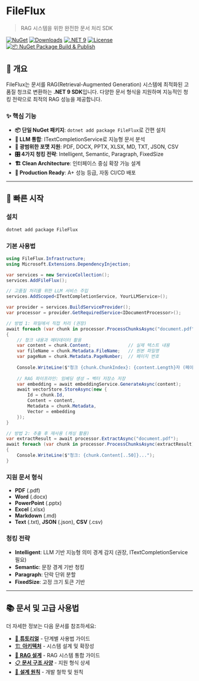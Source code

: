 # FileFlux
> RAG 시스템을 위한 완전한 문서 처리 SDK

[![NuGet](https://img.shields.io/nuget/v/FileFlux.svg)](https://www.nuget.org/packages/FileFlux)
[![Downloads](https://img.shields.io/nuget/dt/FileFlux.svg)](https://www.nuget.org/packages/FileFlux)
[![.NET 9](https://img.shields.io/badge/.NET-9.0-purple)](https://dotnet.microsoft.com/)
[![License](https://img.shields.io/badge/license-MIT-green)](LICENSE)
[![📦 NuGet Package Build & Publish](https://github.com/iyulab/FileFlux/actions/workflows/nuget-publish.yml/badge.svg)](https://github.com/iyulab/FileFlux/actions/workflows/nuget-publish.yml)

## 🎯 개요

FileFlux는 문서를 RAG(Retrieval-Augmented Generation) 시스템에 최적화된 고품질 청크로 변환하는 **.NET 9 SDK**입니다. 다양한 문서 형식을 지원하며 지능적인 청킹 전략으로 최적의 RAG 성능을 제공합니다.

### ✨ 핵심 기능
- **📦 단일 NuGet 패키지**: `dotnet add package FileFlux`로 간편 설치
- **🤖 LLM 통합**: ITextCompletionService로 지능형 문서 분석
- **📄 광범위한 포맷 지원**: PDF, DOCX, PPTX, XLSX, MD, TXT, JSON, CSV
- **🎛️ 4가지 청킹 전략**: Intelligent, Semantic, Paragraph, FixedSize  
- **🏗️ Clean Architecture**: 인터페이스 중심 확장 가능 설계
- **🚀 Production Ready**: A+ 성능 등급, 자동 CI/CD 배포

---

## 🚀 빠른 시작

### 설치
```bash
dotnet add package FileFlux
```

### 기본 사용법
```csharp
using FileFlux.Infrastructure;
using Microsoft.Extensions.DependencyInjection;

var services = new ServiceCollection();
services.AddFileFlux();

// 고품질 처리를 위한 LLM 서비스 주입
services.AddScoped<ITextCompletionService, YourLLMService>();

var provider = services.BuildServiceProvider();
var processor = provider.GetRequiredService<IDocumentProcessor>();

// 방법 1: 파일에서 직접 처리 (권장)
await foreach (var chunk in processor.ProcessChunksAsync("document.pdf"))
{
    // 청크 내용과 메타데이터 활용
    var content = chunk.Content;              // 실제 텍스트 내용
    var fileName = chunk.Metadata.FileName;   // 원본 파일명
    var pageNum = chunk.Metadata.PageNumber;  // 페이지 번호
    
    Console.WriteLine($"청크 {chunk.ChunkIndex}: {content.Length}자 (페이지 {pageNum})");
    
    // RAG 파이프라인: 임베딩 생성 → 벡터 저장소 저장
    var embedding = await embeddingService.GenerateAsync(content);
    await vectorStore.StoreAsync(new {
        Id = chunk.Id,
        Content = content,
        Metadata = chunk.Metadata,
        Vector = embedding
    });
}

// 방법 2: 추출 후 재사용 (캐싱 활용)
var extractResult = await processor.ExtractAsync("document.pdf");
await foreach (var chunk in processor.ProcessChunksAsync(extractResult))
{
    Console.WriteLine($"청크: {chunk.Content[..50]}...");
}
```

### 지원 문서 형식
- **PDF** (.pdf)
- **Word** (.docx)  
- **PowerPoint** (.pptx)
- **Excel** (.xlsx)
- **Markdown** (.md)
- **Text** (.txt), **JSON** (.json), **CSV** (.csv)

### 청킹 전략
- **Intelligent**: LLM 기반 지능형 의미 경계 감지 (권장, ITextCompletionService 필요)
- **Semantic**: 문장 경계 기반 청킹
- **Paragraph**: 단락 단위 분할  
- **FixedSize**: 고정 크기 토큰 기반

---

## 📚 문서 및 고급 사용법

더 자세한 정보는 다음 문서를 참조하세요:

- [📖 **튜토리얼**](docs/TUTORIAL.md) - 단계별 사용법 가이드
- [🏗️ **아키텍처**](docs/ARCHITECTURE.md) - 시스템 설계 및 확장성
- [🎯 **RAG 설계**](docs/RAG-DESIGN.md) - RAG 시스템 통합 가이드
- [📋 **문서 구조 사양**](docs/document-structure-specification.md) - 지원 형식 상세
- [🔧 **설계 원칙**](docs/design-principles.md) - 개발 철학 및 원칙
